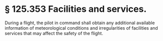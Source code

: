 # § 125.353   Facilities and services.

During a flight, the pilot in command shall obtain any additional available information of meteorological conditions and irregularities of facilities and services that may affect the safety of the flight. 




